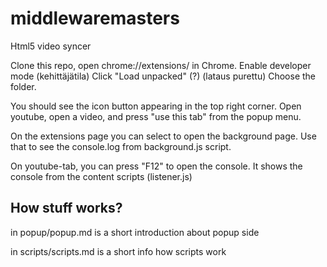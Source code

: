 # middlewaremasters
Html5 video syncer


Clone this repo, open chrome://extensions/ in Chrome.
Enable developer mode (kehittäjätila)
Click "Load unpacked" (?) (lataus purettu)
Choose the folder.

You should see the icon button appearing in the top right corner.
Open youtube, open a video, and press "use this tab" from
the popup menu.

On the extensions page you can select to open the background page.
Use that to see the console.log from background.js script.

On youtube-tab, you can press "F12" to open the console.
It shows the console from the content scripts (listener.js)

## How stuff works?
in popup/popup.md is a short introduction about popup side

in scripts/scripts.md is a short info how scripts work
